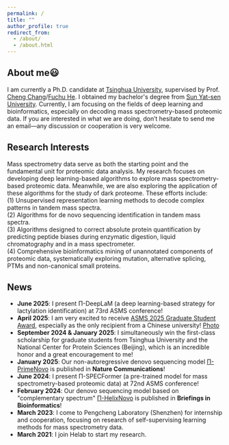 ```yaml
---
permalink: /
title: ""
author_profile: true
redirect_from: 
  - /about/
  - /about.html
---
```

## About me&#128515;
I am currently a Ph.D. candidate at [Tsinghua University](https://www.tsinghua.edu.cn/), supervised by Prof. [Cheng Chang](https://i-share.ncpsb.org.cn/genee/post/167)/[Fuchu He](https://baike.baidu.com/item/%E8%B4%BA%E7%A6%8F%E5%88%9D/4313734). I obtained my bachelor's degree from [Sun Yat-sen University](https://lifesciences.sysu.edu.cn/). Currently, I am focusing on the fields of deep learning and bioinformatics, especially on decoding mass spectrometry-based proteomic data. 
If you are interested in what we are doing, don’t hesitate to send me an email—any discussion or cooperation is very welcome.

## Research Interests 
Mass spectrometry data serve as both the starting point and the fundamental unit for proteomic data analysis. My research focuses on developing deep learning-based algorithms to explore mass spectrometry-based proteomic data. Meanwhile, we are also exploring the application of these algorithms for the study of dark proteome. These efforts include:<br>
(1) Unsupervised representation learning methods to decode complex patterns in tandem mass spectra.<br>
(2) Algorithms for de novo sequencing identification in tandem mass spectra.<br>
(3) Algorithms designed to correct absolute protein quantification by predicting peptide biases during enzymatic digestion, liquid chromatography and in a mass spectrometer.<br>
(4) Comprehensive bioinformatics mining of unannotated components of proteomic data, systematically exploring mutation, alternative splicing, PTMs and non-canonical small proteins.

## News
- __June 2025__: I present Π-DeepLaM (a deep learning-based strategy for lactylation identification) at 73rd ASMS conference!
- __April 2025__: I am very excited to receive [ASMS 2025 Graduate Student Award](https://asms.org/about-asms-awards/student-travel-awards), especially as the only recipient from a Chinese university! [Photo](../images/asms_award.png)<br>
- __September 2024 & January 2025__: I simultaneously win the first-class scholarship for graduate students from Tsinghua University and the National Center for Protein Sciences (Beijing), which is an incredible honor  and a great encouragement to me!<br>
- __January 2025__: Our non-autoregressive denovo sequencing model [Π-PrimeNovo](https://rdcu.be/d5o3G) is published in __Nature Communications__!<br>
- __June 2024__: I present Π-SPECFormer (a pre-trained model for mass spectrometry-based proteomic data) at 72nd ASMS conference!<br>
- __February 2024__: Our denovo sequencing model based on "complementary spectrum" [Π-HelixNovo](https://academic.oup.com/bib/article/25/2/bbae021/7604886) is published in __Briefings in Bioinformatics__!<br>
- __March 2023__: I come to Pengcheng Laboratory (Shenzhen) for internship and cooperation, focusing on research of self-supervising learning methods for mass spectrometry data.
- __March 2021__: I join Helab to start my research. <br>
